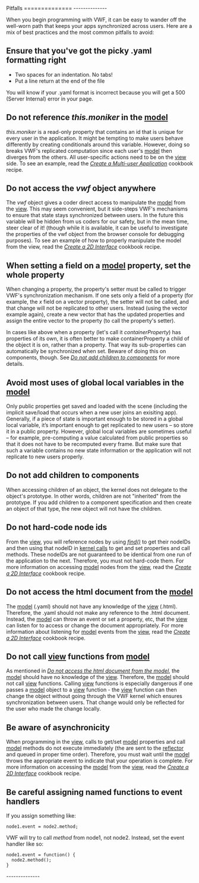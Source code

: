<a name="pitfalls" />

<div class="well" markdown="1">
Pitfalls
==============
--------------

When you begin programming with VWF, it can be easy to wander off the well-worn path that keeps your apps synchronized across users.  Here are a mix of best practices and the most common pitfalls to avoid:

## Ensure that you've got the picky .yaml formatting right

- Two spaces for an indentation.  No tabs!
- Put a line return at the end of the file

You will know if your .yaml format is incorrect because you will get a 500 (Server Internal) error in your page.

## Do not reference *this.moniker* in the [model](architecture.html)

*this.moniker* is a read-only property that contains an id that is unique for every user in the application.  It might be tempting to make users behave differently by creating conditionals around this variable.  However, doing so breaks VWF's replicated computation since each user's [model](architecture.html) then diverges from the others.  All user-specific actions need to be on the [view](architecture.html) side.  To see an example, read the [*Create a Multi-user Application*](multiuser.html) cookbook recipe.

## Do not access the *vwf* object anywhere

The *vwf* object gives a coder direct access to manipulate the [model](architecture.html) from the [view](architecture.html).  This may seem convenient, but it side-steps VWF's mechanisms to ensure that state stays synchronized between users.  In the future this variable will be hidden from us coders for our safety, but in the mean time, steer clear of it!  (though while it is available, it can be useful to investigate the properties of the vwf object from the browser console for debugging purposes).  To see an example of how to properly manipulate the model from the view, read the [*Create a 2D Interface*](2d-interface.html) cookbook recipe. 

## When setting a field on a [model](architecture.html) property, set the whole property

When changing a property, the property's setter must be called to trigger VWF's synchronization mechanism.  If one sets only a field of a property (for example, the *x* field on a vector property), the setter will not be called, and that change will not be replicated to other users.  Instead (using the vector example again), create a new vector that has the updated properties and assign the entire vector to the property (to call the property's setter).

In cases like above when a property (let's call it *containerProperty*) has properties of its own, it is often better to make containerProperty a child of the object it is on, rather than a property.  That way its sub-properties can automatically be synchronized when set.  Beware of doing this on components, though.  See [*Do not add children to components*](#childrenOfComponents) for more details.

## Avoid most uses of global local variables in the [model](architecture.html)

Only public properties get saved and loaded with the scene (including the implicit save/load that occurs when a new user joins an exisiting app).  Generally, if a piece of state is important enough to be stored in a global local variable, it’s important enough to get replicated to new users – so store it in a public property.  However, global local variables are sometimes useful – for example, pre-computing a value calculated from public properties so that it does not have to be recomputed every frame.  But make sure that such a variable contains no new state information or the application will not replicate to new users properly.

<a name="childrenOfComponents" />

## Do not add children to components

When accessing children of an object, the kernel does not delegate to the object's prototype.  In other words, children are not "inherited" from the prototype.  If you add children to a component specification and then create an object of that type, the new object will not have the children.

## Do not hard-code node ids

From the [view](architecture.html), you will reference nodes by using [*find()*](query.html) to get their nodeIDs and then using that nodeID in [kernel calls](jsdoc/2c8753578a.html) to get and set properties and call methods.  These nodeIDs are not guaranteed to be identical from one run of the application to the next.  Therefore, you must not hard-code them. For more information on accessing [model](architecture.html) nodes from the [view](architecture.html), read the [*Create a 2D Interface*](2d-interface.html) cookbook recipe.

<a name="noAccessHtmlFromModel" />

## Do not access the html document from the [model](architecture.html)

The [model](architecture.html) (.yaml) should not have any knowledge of the [view](architecture.html) (.html).  Therefore, the .yaml should not make any reference to the .html document.  Instead, the [model](architecture.html) can throw an event or set a property, etc, that the [view](architecture.html) can listen for to access or change the document appropriately.  For more information about listening for [model](architecture.html) events from the [view](architecture.html), read the [*Create a 2D Interface*](2d-interface.html) cookbook recipe. 

## Do not call [view](architecture.html) functions from [model](architecture.html)

As mentioned in [*Do not access the html document from the model*](#noAccessHtmlFromModel), the [model](architecture.html) should have no knowledge of the [view](architecture.html).  Therefore, the [model](architecture.html) should not call [view](architecture.html) functions.  Calling [view](architecture.html) functions is especially dangerous if one passes a [model](architecture.html) object to a [view](architecture.html) function - the [view](architecture.html) function can then change the object without going through the VWF kernel which ensures synchronization between users.  That change would only be reflected for the user who made the change locally.

## Be aware of asynchronicity

When programming in the [view](architecture.html), calls to get/set [model](architecture.html) properties and call [model](architecture.html) methods do not execute immediately (the are sent to the [reflector](architecture.html) and queued in proper time order).  Therefore, you must wait until the [model](architecture.html) throws the appropriate event to indicate that your operation is complete.  For more information on accessing the [model](architecture.html) from the [view](architecture.html), read the [*Create a 2D Interface*](2d-interface.html) cookbook recipe.

## Be careful assigning named functions to event handlers

If you assign something like:

	node1.event = node2.method;

VWF will try to call *method* from node1, not node2.  Instead, set the event handler like so:

	node1.event = function() {
	  node2.method();
	}

</div>
--------------
